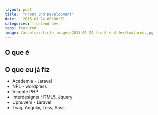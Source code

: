 ```yaml
---
layout: post
title:  "Front End Development"
date:   2015-01-24 00:00:01
categories: frontend dev
tags: featured
image: /assets/article_images/2015-01-24-front-end-dev/featured.jpg
---
```

## O que é

## O que eu já fiz
* Academia - Laravel
* NPL - wordpress
* Vicente PHP
* Interdesigner HTML5, Jquery
* Upnuvem - Laravel
* Twig, Angular, Less, Sass
